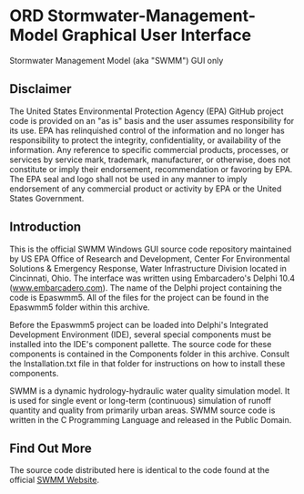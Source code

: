 ORD Stormwater-Management-Model Graphical User Interface
==================================

Stormwater Management Model (aka "SWMM") GUI only


<!-- ## Build Status
[![Build and Test](https://github.com/USEPA/Stormwater-Management-Model/actions/workflows/build-and-test.yml/badge.svg)](https://github.com/USEPA/Stormwater-Management-Model/actions/workflows/build-and-test.yml) -->

## Disclaimer 
The United States Environmental Protection Agency (EPA) GitHub project code is provided on an "as is" basis and the user assumes responsibility for its use. EPA has relinquished control of the information and no longer has responsibility to protect the integrity, confidentiality, or availability of the information. Any reference to specific commercial products, processes, or services by service mark, trademark, manufacturer, or otherwise, does not constitute or imply their endorsement, recommendation or favoring by EPA. The EPA seal and logo shall not be used in any manner to imply endorsement of any commercial product or activity by EPA or the United States Government.


## Introduction

This is the official SWMM Windows GUI source code repository maintained by US EPA Office of Research and Development, Center For Environmental Solutions & Emergency Response, Water Infrastructure Division located in Cincinnati, Ohio. The interface was written using Embarcadero's Delphi
10.4 (www.embarcadero.com). The name of the Delphi project containing
the code is Epaswmm5. All of the files for the project can be found
in the Epaswmm5 folder within this archive.

Before the Epaswmm5 project can be loaded into Delphi's Integrated
Development Environment (IDE), several special components must be
installed into the IDE's component pallette. The source code for
these components is contained in the Components folder in this
archive. Consult the Installation.txt file in that folder for
instructions on how to install these components.

SWMM is a dynamic hydrology-hydraulic water quality simulation model. It is used for single event or long-term (continuous) simulation of runoff quantity and quality from primarily urban areas. SWMM source code is written in the C Programming Language and released in the Public Domain.

## Find Out More
The source code distributed here is identical to the code found at the official [SWMM Website](http://www2.epa.gov/water-research/storm-water-management-model-swmm).
